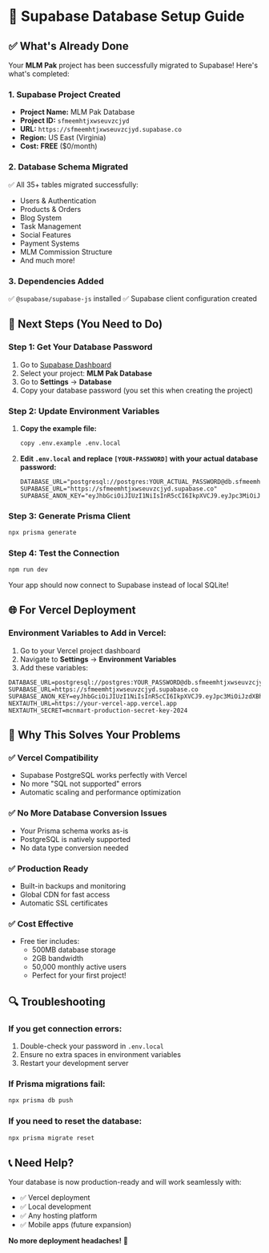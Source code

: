 # 🚀 Supabase Database Setup Guide

## ✅ What's Already Done

Your **MLM Pak** project has been successfully migrated to Supabase! Here's what's completed:

### 1. **Supabase Project Created**
- **Project Name:** MLM Pak Database
- **Project ID:** `sfmeemhtjxwseuvzcjyd`
- **URL:** `https://sfmeemhtjxwseuvzcjyd.supabase.co`
- **Region:** US East (Virginia)
- **Cost:** **FREE** ($0/month)

### 2. **Database Schema Migrated**
✅ All 35+ tables migrated successfully:
- Users & Authentication
- Products & Orders
- Blog System
- Task Management
- Social Features
- Payment Systems
- MLM Commission Structure
- And much more!

### 3. **Dependencies Added**
✅ `@supabase/supabase-js` installed
✅ Supabase client configuration created

## 🔧 Next Steps (You Need to Do)

### Step 1: Get Your Database Password

1. Go to [Supabase Dashboard](https://supabase.com/dashboard)
2. Select your project: **MLM Pak Database**
3. Go to **Settings** → **Database**
4. Copy your database password (you set this when creating the project)

### Step 2: Update Environment Variables

1. **Copy the example file:**
   ```bash
   copy .env.example .env.local
   ```

2. **Edit `.env.local` and replace `[YOUR-PASSWORD]` with your actual database password:**
   ```env
   DATABASE_URL="postgresql://postgres:YOUR_ACTUAL_PASSWORD@db.sfmeemhtjxwseuvzcjyd.supabase.co:5432/postgres"
   SUPABASE_URL="https://sfmeemhtjxwseuvzcjyd.supabase.co"
   SUPABASE_ANON_KEY="eyJhbGciOiJIUzI1NiIsInR5cCI6IkpXVCJ9.eyJpc3MiOiJzdXBhYmFzZSIsInJlZiI6InNmbWVlbWh0anh3c2V1dnpjanlkIiwicm9sZSI6ImFub24iLCJpYXQiOjE3NjA4MjQ3MzEsImV4cCI6MjA3NjQwMDczMX0.KOUF3EAgTrPpiz4CkD00N1QtM4gXUa91nN2GgubbZbM"
   ```

### Step 3: Generate Prisma Client

```bash
npx prisma generate
```

### Step 4: Test the Connection

```bash
npm run dev
```

Your app should now connect to Supabase instead of local SQLite!

## 🌐 For Vercel Deployment

### Environment Variables to Add in Vercel:

1. Go to your Vercel project dashboard
2. Navigate to **Settings** → **Environment Variables**
3. Add these variables:

```env
DATABASE_URL=postgresql://postgres:YOUR_PASSWORD@db.sfmeemhtjxwseuvzcjyd.supabase.co:5432/postgres
SUPABASE_URL=https://sfmeemhtjxwseuvzcjyd.supabase.co
SUPABASE_ANON_KEY=eyJhbGciOiJIUzI1NiIsInR5cCI6IkpXVCJ9.eyJpc3MiOiJzdXBhYmFzZSIsInJlZiI6InNmbWVlbWh0anh3c2V1dnpjanlkIiwicm9sZSI6ImFub24iLCJpYXQiOjE3NjA4MjQ3MzEsImV4cCI6MjA3NjQwMDczMX0.KOUF3EAgTrPpiz4CkD00N1QtM4gXUa91nN2GgubbZbM
NEXTAUTH_URL=https://your-vercel-app.vercel.app
NEXTAUTH_SECRET=mcnmart-production-secret-key-2024
```

## 🎯 Why This Solves Your Problems

### ✅ **Vercel Compatibility**
- Supabase PostgreSQL works perfectly with Vercel
- No more "SQL not supported" errors
- Automatic scaling and performance optimization

### ✅ **No More Database Conversion Issues**
- Your Prisma schema works as-is
- PostgreSQL is natively supported
- No data type conversion needed

### ✅ **Production Ready**
- Built-in backups and monitoring
- Global CDN for fast access
- Automatic SSL certificates

### ✅ **Cost Effective**
- Free tier includes:
  - 500MB database storage
  - 2GB bandwidth
  - 50,000 monthly active users
  - Perfect for your first project!

## 🔍 Troubleshooting

### If you get connection errors:
1. Double-check your password in `.env.local`
2. Ensure no extra spaces in environment variables
3. Restart your development server

### If Prisma migrations fail:
```bash
npx prisma db push
```

### If you need to reset the database:
```bash
npx prisma migrate reset
```

## 📞 Need Help?

Your database is now production-ready and will work seamlessly with:
- ✅ Vercel deployment
- ✅ Local development
- ✅ Any hosting platform
- ✅ Mobile apps (future expansion)

**No more deployment headaches!** 🎉
